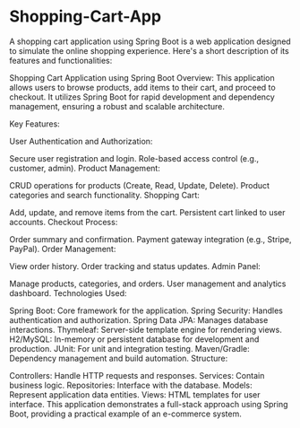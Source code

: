 # Shopping-Cart-App
A shopping cart application using Spring Boot is a web application designed to simulate the online shopping experience. Here's a short description of its features and functionalities:

Shopping Cart Application using Spring Boot
Overview:
This application allows users to browse products, add items to their cart, and proceed to checkout. It utilizes Spring Boot for rapid development and dependency management, ensuring a robust and scalable architecture.

Key Features:

User Authentication and Authorization:

Secure user registration and login.
Role-based access control (e.g., customer, admin).
Product Management:

CRUD operations for products (Create, Read, Update, Delete).
Product categories and search functionality.
Shopping Cart:

Add, update, and remove items from the cart.
Persistent cart linked to user accounts.
Checkout Process:

Order summary and confirmation.
Payment gateway integration (e.g., Stripe, PayPal).
Order Management:

View order history.
Order tracking and status updates.
Admin Panel:

Manage products, categories, and orders.
User management and analytics dashboard.
Technologies Used:

Spring Boot: Core framework for the application.
Spring Security: Handles authentication and authorization.
Spring Data JPA: Manages database interactions.
Thymeleaf: Server-side template engine for rendering views.
H2/MySQL: In-memory or persistent database for development and production.
JUnit: For unit and integration testing.
Maven/Gradle: Dependency management and build automation.
Structure:

Controllers: Handle HTTP requests and responses.
Services: Contain business logic.
Repositories: Interface with the database.
Models: Represent application data entities.
Views: HTML templates for user interface.
This application demonstrates a full-stack approach using Spring Boot, providing a practical example of an e-commerce system.

